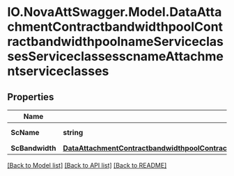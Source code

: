 # IO.NovaAttSwagger.Model.DataAttachmentContractbandwidthpoolContractbandwidthpoolnameServiceclassesServiceclassesscnameAttachmentserviceclasses
## Properties

Name | Type | Description | Notes
------------ | ------------- | ------------- | -------------
**ScName** | **string** | (leaf) | [optional] [default to ScNameEnum.SIGMA20Realtime]
**ScBandwidth** | [**DataAttachmentContractbandwidthpoolContractbandwidthpoolnameServiceclassesServiceclassesscnameScbandwidthAttachmentscbandwidth**](DataAttachmentContractbandwidthpoolContractbandwidthpoolnameServiceclassesServiceclassesscnameScbandwidthAttachmentscbandwidth.md) |  | [optional] 

[[Back to Model list]](../README.md#documentation-for-models) [[Back to API list]](../README.md#documentation-for-api-endpoints) [[Back to README]](../README.md)

